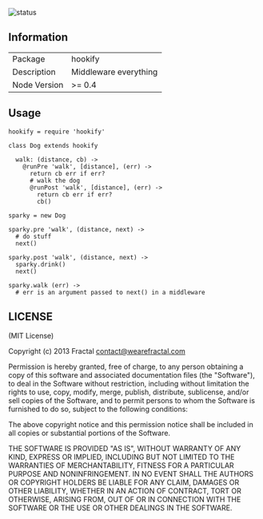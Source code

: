 ![status](https://secure.travis-ci.org/wearefractal/hookify.png?branch=master)

## Information

<table>
<tr> 
<td>Package</td><td>hookify</td>
</tr>
<tr>
<td>Description</td>
<td>Middleware everything</td>
</tr>
<tr>
<td>Node Version</td>
<td>>= 0.4</td>
</tr>
</table>

## Usage

```coffee-script
hookify = require 'hookify'

class Dog extends hookify

  walk: (distance, cb) ->
    @runPre 'walk', [distance], (err) ->
      return cb err if err?
      # walk the dog
      @runPost 'walk', [distance], (err) ->
        return cb err if err?
        cb()
```

```coffee-script
sparky = new Dog

sparky.pre 'walk', (distance, next) ->
  # do stuff
  next()

sparky.post 'walk', (distance, next) ->
  sparky.drink()
  next()

sparky.walk (err) ->
  # err is an argument passed to next() in a middleware

```

## LICENSE

(MIT License)

Copyright (c) 2013 Fractal <contact@wearefractal.com>

Permission is hereby granted, free of charge, to any person obtaining
a copy of this software and associated documentation files (the
"Software"), to deal in the Software without restriction, including
without limitation the rights to use, copy, modify, merge, publish,
distribute, sublicense, and/or sell copies of the Software, and to
permit persons to whom the Software is furnished to do so, subject to
the following conditions:

The above copyright notice and this permission notice shall be
included in all copies or substantial portions of the Software.

THE SOFTWARE IS PROVIDED "AS IS", WITHOUT WARRANTY OF ANY KIND,
EXPRESS OR IMPLIED, INCLUDING BUT NOT LIMITED TO THE WARRANTIES OF
MERCHANTABILITY, FITNESS FOR A PARTICULAR PURPOSE AND
NONINFRINGEMENT. IN NO EVENT SHALL THE AUTHORS OR COPYRIGHT HOLDERS BE
LIABLE FOR ANY CLAIM, DAMAGES OR OTHER LIABILITY, WHETHER IN AN ACTION
OF CONTRACT, TORT OR OTHERWISE, ARISING FROM, OUT OF OR IN CONNECTION
WITH THE SOFTWARE OR THE USE OR OTHER DEALINGS IN THE SOFTWARE.
